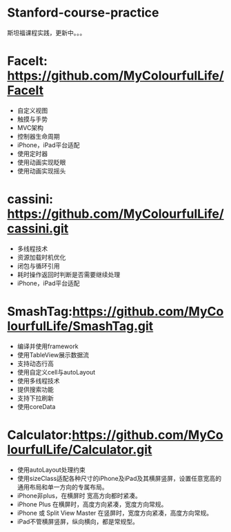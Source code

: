 # Stanford-course-practice
斯坦福课程实践，更新中。。。

# FaceIt: https://github.com/MyColourfulLife/FaceIt
- 自定义视图
- 触摸与手势
- MVC架构
- 控制器生命周期
- iPhone，iPad平台适配
- 使用定时器
- 使用动画实现眨眼
- 使用动画实现摇头

# cassini: https://github.com/MyColourfulLife/cassini.git
- 多线程技术
- 资源加载时机优化
- 闭包与循环引用
- 耗时操作返回时判断是否需要继续处理
- iPhone，iPad平台适配

# SmashTag:https://github.com/MyColourfulLife/SmashTag.git
- 编译并使用framework
- 使用TableView展示数据流
- 支持动态行高
- 使用自定义cell与autoLayout
- 使用多线程技术
- 提供搜索功能
- 支持下拉刷新
- 使用coreData

# Calculator:https://github.com/MyColourfulLife/Calculator.git
- 使用autoLayout处理约束
- 使用sizeClass适配各种尺寸的iPhone及iPad及其横屏竖屏，设置任意宽高的通用布局和单一方向的专属布局。
- iPhone非plus，在横屏时 宽高方向都时紧凑。
- iPhone Plus 在横屏时，高度方向紧凑，宽度方向常规。
- iPhone 或 Split View Master 在竖屏时，宽度方向紧凑，高度方向常规。
- iPad不管横屏竖屏，纵向横向，都是常规型。

